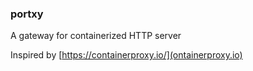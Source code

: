 ### portxy

A gateway for containerized HTTP server

Inspired by [https://containerproxy.io/](ontainerproxy.io)

